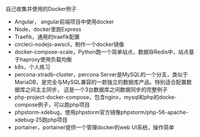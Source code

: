 自己收集并使用的Docker例子

* Angular， angular前端项目中使用docker
* Node，docker里跑Express
* Traefik，通用的traefik配置
* circleci-nodejs-awscli，制作一个docker镜像
* docker-compose-scale，Python跑一个简单站点，数据存Redis中，站点基于haproxy使用负载均衡
* k8s，个人练习
* percona-xtradb-cluster，percona Server是MySQL的一个分支，类似于MariaDB，是完全与MySQL兼容的一款独立的数据库产品。特别适合配置数据库之间主主同步，
这是一个3台数据库之间数据同步的完整例子
* php-project-docker-compose，包含nginx，mysql和php的docke-compose例子，可以跑php项目
* phpstorm-xdebug，使用phpstorm官方镜像phpstorm/php-56-apache-xdebug-25跑php项目
* portainer，portainer提供一个管理docker的web UI系统，操作简单
